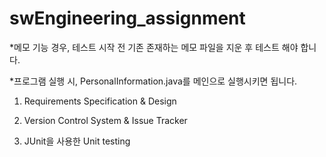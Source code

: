 # swEngineering_assignment

*메모 기능 경우, 테스트 시작 전 기존 존재하는 메모 파일을 지운 후 테스트 해야 합니다.


*프로그램 실행 시, PersonalInformation.java를 메인으로 실행시키면 됩니다.


1. Requirements Specification & Design


2. Version Control System & Issue Tracker


3. JUnit을 사용한 Unit testing
